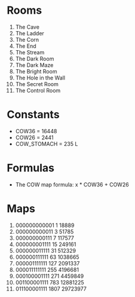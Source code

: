 # Rooms
1. The Cave
2. The Ladder
3. The Corn
4. The End
5. The Stream
6. The Dark Room
7. The Dark Maze
8. The Bright Room
9. The Hole in the Wall
10. The Secret Room
11. The Control Room

# Constants
- COW36 = 16448
- COW26 = 2441
- COW_STOMACH = 235 L

# Formulas
- The COW map formula: x * COW36 + COW26

# Maps
1. 000000000001 1 18889
2. 000000000011 3 51785
3. 000000000111 7 117577
4. 000000001111 15 249161
5. 000000011111 31 512329
6. 000000111111 63 1038665
7. 000001111111 127 2091337
8. 000011111111 255 4196681
9. 000100001111 271 4459849
10. 001100001111 783 12881225
11. 011100001111 1807 29723977
